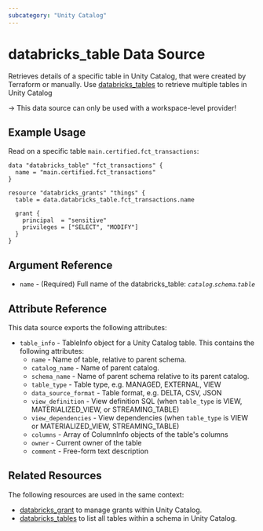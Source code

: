 ```yaml
---
subcategory: "Unity Catalog"
---
```

# databricks_table Data Source

Retrieves details of a specific table in Unity Catalog, that were created by Terraform or manually. Use [databricks_tables](tables.md) to retrieve multiple tables in Unity Catalog

-> This data source can only be used with a workspace-level provider!

## Example Usage

Read  on a specific table `main.certified.fct_transactions`:

```hcl
data "databricks_table" "fct_transactions" {
  name = "main.certified.fct_transactions"
}

resource "databricks_grants" "things" {
  table = data.databricks_table.fct_transactions.name

  grant {
    principal  = "sensitive"
    privileges = ["SELECT", "MODIFY"]
  }
}
```

## Argument Reference

* `name` - (Required) Full name of the databricks_table: _`catalog`.`schema`.`table`_

## Attribute Reference

This data source exports the following attributes:

* `table_info` - TableInfo object for a Unity Catalog table. This contains the following attributes:
  * `name` - Name of table, relative to parent schema.
  * `catalog_name` - Name of parent catalog.
  * `schema_name` - Name of parent schema relative to its parent catalog.
  * `table_type` - Table type, e.g. MANAGED, EXTERNAL, VIEW
  * `data_source_format` - Table format, e.g. DELTA, CSV, JSON
  * `view_definition` - View definition SQL (when `table_type` is VIEW, MATERIALIZED_VIEW, or STREAMING_TABLE)
  * `view_dependencies` - View dependencies (when `table_type` is VIEW or MATERIALIZED_VIEW, STREAMING_TABLE)
  * `columns` - Array of ColumnInfo objects of the table's columns
  * `owner` - Current owner of the table
  * `comment` - Free-form text description

## Related Resources

The following resources are used in the same context:

* [databricks_grant](../resources/grant.md) to manage grants within Unity Catalog.
* [databricks_tables](tables.md) to list all tables within a schema in Unity Catalog.
